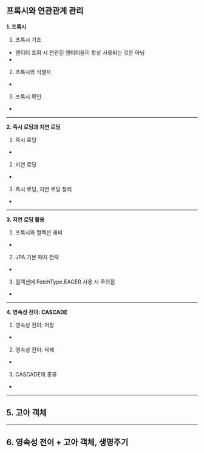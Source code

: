 ## 프록시와 연관관계 관리

**1. 프록시**
1. 프록시 기초
- 엔티티 조회 시 연관된 엔티티들이 항상 사용되는 것은 아님
- 

2. 프록시와 식별자
- 

3. 프록시 확인
- 

---

**2. 즉시 로딩과 지연 로딩**
1. 즉시 로딩
- 

2. 지연 로딩
- 

3. 즉시 로딩, 지연 로딩 정리
- 

---

**3. 지연 로딩 활용**
1. 프록시와 컬렉션 래퍼
- 

2. JPA 기본 패치 전략
- 

3. 컬렉션에 FetchType.EAGER 사용 시 주의점
- 

---

**4. 영속성 전이: CASCADE**
1. 영속성 전이: 저장
- 

2. 영속성 전이: 삭제
- 

3. CASCADE의 종류
- 

---

**5. 고아 객체**
- 

---

**6. 영속성 전이 + 고아 객체, 생명주기**
- 
